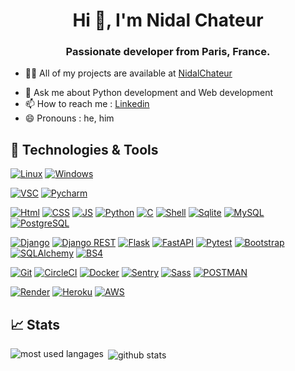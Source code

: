 <h1 align="center">Hi 👋, I'm Nidal Chateur</h1>
<h3 align="center">Passionate developer from Paris, France.</h3>



<!-- - 🔭 I’m currently working on  -->
- 👨‍💻 All of my projects are available at [NidalChateur](https://github.com/NidalChateur?tab=repositories)
<!-- - 🌱 I’m currently learning the React Framework -->
- 💬 Ask me about Python development and Web development
- 📫 How to reach me : <a href="https://www.linkedin.com/in/nidal-chateur-a9aa8a1b5/">Linkedin</a>
- 😄 Pronouns : he, him



## 🔧 Technologies & Tools

[![Linux](https://img.shields.io/badge/OS-Linux-informational?style=flat&logo=Linux&logoColor=white&color=red)](https://www.linux.org/)
[![Windows](https://img.shields.io/badge/OS-Windows-informational?style=flat&logo=Windows&logoColor=white&color=red)](https://www.microsoft.com/fr-fr/windows)

[![VSC](https://img.shields.io/badge/Editor-Visual_Studio_Code-informational?style=flat&logo=visual-studio-code&logoColor=white)](https://code.visualstudio.com/)
[![Pycharm](https://img.shields.io/badge/Editor-Pycharm-informational?style=flat&logo=Pycharm&logoColor=white)](https://www.jetbrains.com/fr-fr/pycharm/)

[![Html](https://img.shields.io/badge/Code-Html5-informational?style=flat&logo=Html5&logoColor=white&color=black)](https://developer.mozilla.org/fr/docs/Web/HTML)
[![CSS](https://img.shields.io/badge/Code-CSS3-informational?style=flat&logo=css3&logoColor=white&color=black)](https://developer.mozilla.org/fr/docs/Web/CSS)
[![JS](https://img.shields.io/badge/Code-JavaScript-informational?style=flat&logo=JavaScript&logoColor=white&color=black)](https://developer.mozilla.org/fr/docs/Web/JavaScript)
[![Python](https://img.shields.io/badge/Code-Python-informational?style=flat&logo=python&logoColor=white&color=black)](https://www.python.org/)
[![C](https://img.shields.io/badge/Code-C-informational?style=flat&logo=c&logoColor=white&color=black)](https://fr.wikipedia.org/wiki/C_(langage))
[![Shell](https://img.shields.io/badge/Code-Shell-informational?style=flat&logo=gnubash&logoColor=white&color=black)](https://fr.wikipedia.org/wiki/Shell_Unix)
[![Sqlite](https://img.shields.io/badge/Code-SQLite-informational?style=flat&logo=sqlite&logoColor=white&color=black)](https://www.sqlite.org/index.html)
[![MySQL](https://img.shields.io/badge/Code-MySQL-informational?style=flat&logo=MySQL&logoColor=white&color=black)](https://www.mysql.com/fr/)
[![PostgreSQL](https://img.shields.io/badge/Code-PostgreSQL-informational?style=flat&logo=PostgreSQL&logoColor=white&color=black)](https://www.postgresql.org/)

[![Django](https://img.shields.io/badge/Framework-django-informational?style=flat&logo=django&logoColor=white&color=green)](https://www.djangoproject.com/)
[![Django REST](https://img.shields.io/badge/Framework-djangoRest-informational?style=flat&logo=django&logoColor=white&color=green)](https://www.django-rest-framework.org/)
[![Flask](https://img.shields.io/badge/Framework-flask-informational?style=flat&logo=flask&logoColor=white&color=green)](https://flask.palletsprojects.com/en/3.0.x/)
[![FastAPI](https://img.shields.io/badge/Framework-FastAPI-informational?style=flat&logo=fastapi&logoColor=white&color=green)](https://fastapi.tiangolo.com/)
[![Pytest](https://img.shields.io/badge/Framework-pytest-informational?style=flat&logo=pytest&logoColor=white&color=green)](https://docs.pytest.org/en/8.0.x/)
[![Bootstrap](https://img.shields.io/badge/Framework-Bootstrap-informational?style=flat&logo=Bootstrap&logoColor=white&color=green)](https://getbootstrap.com/)
[![SQLAlchemy](https://img.shields.io/badge/Library-SQLAlchemy-informational?style=flat&logo=sqlalchemy&logoColor=white&color=green)](https://www.sqlalchemy.org/)
[![BS4](https://img.shields.io/badge/Library-BeautifulSoup-informational?style=flat&color=green)](https://www.crummy.com/software/BeautifulSoup/)

[![Git](https://img.shields.io/badge/Tool-git-informational?style=flat&logo=git&logoColor=white&color=purple)](https://github.com/)
[![CircleCI](https://img.shields.io/badge/Tool-CircleCI-informational?style=flat&logo=CircleCI&logoColor=white&color=purple)](https://circleci.com/)
[![Docker](https://img.shields.io/badge/Tool-Docker-informational?style=flat&logo=Docker&logoColor=white&color=purple)](https://hub.docker.com/)
[![Sentry](https://img.shields.io/badge/Tool-Sentry-informational?style=flat&logo=Sentry&logoColor=white&color=purple)](https://sentry.io/)
[![Sass](https://img.shields.io/badge/Tool-Sass-informational?style=flat&logo=Sass&logoColor=white&color=purple)](https://sass-lang.com/)
[![POSTMAN](https://img.shields.io/badge/Tool-Postman-informational?style=flat&logo=POSTMAN&logoColor=white&color=purple)](https://www.postman.com/)

[![Render](https://img.shields.io/badge/Cloud-Render-informational?style=flat&logo=Render&logoColor=white&color=yellow)](https://render.com/)
[![Heroku](https://img.shields.io/badge/Cloud-Heroku-informational?style=flat&logo=Heroku&logoColor=white&color=yellow)](https://www.heroku.com/)
[![AWS](https://img.shields.io/badge/Cloud-AWS-informational?style=flat&logo=amazonaws&logoColor=white&color=yellow)](https://aws.amazon.com/fr/)

## 📈 Stats

<!-- most used langages -->
<p><img align="left" src="https://github-readme-stats.vercel.app/api/top-langs?username=NidalChateur&show_icons=true&locale=en&layout=compact" alt="most used langages" /></p>


<!-- github stats -->
<p>&nbsp;<img align="center" src="https://github-readme-stats.vercel.app/api?username=NidalChateur&show_icons=true&locale=en" alt="github stats" /></p>
